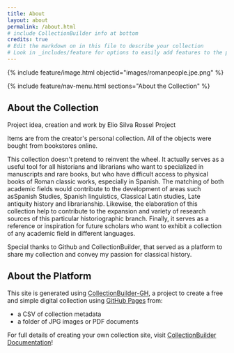```yaml
---
title: About
layout: about
permalink: /about.html
# include CollectionBuilder info at bottom
credits: true
# Edit the markdown on in this file to describe your collection
# Look in _includes/feature for options to easily add features to the page
---
```


{% include feature/image.html objectid="images/romanpeople.jpe.png" %}

{% include feature/nav-menu.html sections="About the Collection" %}

## About the Collection
Project idea, creation and work by Elio Silva Rossel Project

Items are from the creator's personal collection. All of the objects were bought from bookstores online.

This collection doesn't pretend to reinvent the wheel. It actually serves  as a useful tool for all historians and librarians who want to specialized in manuscripts and rare books, but who have  difficult access to physical books of Roman classic works, especially in Spanish. The matching of  both academic fields would contribute to the development of areas such asSpanish Studies, Spanish linguistics, Classical Latin studies, Late antiquity history and librarianship. Likewise, the elaboration of this collection help to contribute to the expansion  and variety of research sources of this particular historiographic branch. Finally, it serves  as a reference or inspiration for future scholars who want to exhibit a collection of any academic field in different languages.

Special thanks to Github and CollectionBuilder, that served as a platform to share my collection and convey my passion for classical history. 

## About the Platform

This site is generated using [CollectionBuilder-GH](https://collectionbuilding.github.io/gh/), a project to create a free and simple digital collection using [GitHub Pages](https://pages.github.com/) from: 

- a CSV of collection metadata
- a folder of JPG images or PDF documents

For full details of creating your own collection site, visit [CollectionBuilder Documentation](https://collectionbuilder.github.io/cb-docs/)!
